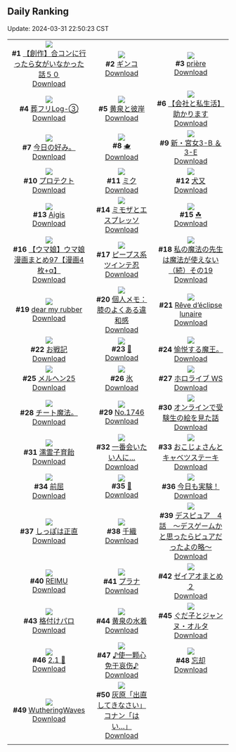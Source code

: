 ## Daily Ranking
Update: 2024-03-31 22:50:23 CST

|      |      |      |
| :----: | :----: | :----: |
| ![](https://i.pixiv.re/c/240x480/img-master/img/2024/03/29/09/54/59/117336901_p0_master1200.jpg)<br>**#1** [【創作】合コンに行ったら女がいなかった話５０](https://www.pixiv.net/artworks/117336901)<br>[Download](https://i.pixiv.re/img-original/img/2024/03/29/09/54/59/117336901_p0.png) | ![](https://i.pixiv.re/c/240x480/img-master/img/2024/03/29/00/09/55/117337434_p0_master1200.jpg)<br>**#2** [ギンコ](https://www.pixiv.net/artworks/117337434)<br>[Download](https://i.pixiv.re/img-original/img/2024/03/29/00/09/55/117337434_p0.jpg) | ![](https://i.pixiv.re/c/240x480/img-master/img/2024/03/30/05/22/40/117343632_p0_master1200.jpg)<br>**#3** [prière](https://www.pixiv.net/artworks/117343632)<br>[Download](https://i.pixiv.re/img-original/img/2024/03/30/05/22/40/117343632_p0.png) |
| ![](https://i.pixiv.re/c/240x480/img-master/img/2024/03/29/01/38/15/117339654_p0_master1200.jpg)<br>**#4** [葬フリLog-③](https://www.pixiv.net/artworks/117339654)<br>[Download](https://i.pixiv.re/img-original/img/2024/03/29/01/38/15/117339654_p0.jpg) | ![](https://i.pixiv.re/c/240x480/img-master/img/2024/03/30/00/00/29/117365386_p0_master1200.jpg)<br>**#5** [黄泉と彼岸](https://www.pixiv.net/artworks/117365386)<br>[Download](https://i.pixiv.re/img-original/img/2024/03/30/00/00/29/117365386_p0.jpg) | ![](https://i.pixiv.re/c/240x480/img-master/img/2024/03/29/12/00/04/117347578_p0_master1200.jpg)<br>**#6** [【会社と私生活】助かります](https://www.pixiv.net/artworks/117347578)<br>[Download](https://i.pixiv.re/img-original/img/2024/03/29/12/00/04/117347578_p0.jpg) |
| ![](https://i.pixiv.re/c/240x480/img-master/img/2024/03/29/15/33/13/117351129_p0_master1200.jpg)<br>**#7** [今日の好み。](https://www.pixiv.net/artworks/117351129)<br>[Download](https://i.pixiv.re/img-original/img/2024/03/29/15/33/13/117351129_p0.jpg) | ![](https://i.pixiv.re/c/240x480/img-master/img/2024/03/29/20/00/07/117357277_p0_master1200.jpg)<br>**#8** [🫖](https://www.pixiv.net/artworks/117357277)<br>[Download](https://i.pixiv.re/img-original/img/2024/03/29/20/00/07/117357277_p0.jpg) | ![](https://i.pixiv.re/c/240x480/img-master/img/2024/03/29/19/11/05/117355963_p0_master1200.jpg)<br>**#9** [新・宮女3-B ＆ 3-E](https://www.pixiv.net/artworks/117355963)<br>[Download](https://i.pixiv.re/img-original/img/2024/03/29/19/11/05/117355963_p0.jpg) |
| ![](https://i.pixiv.re/c/240x480/img-master/img/2024/03/29/15/03/53/117350665_p0_master1200.jpg)<br>**#10** [プロテクト](https://www.pixiv.net/artworks/117350665)<br>[Download](https://i.pixiv.re/img-original/img/2024/03/29/15/03/53/117350665_p0.jpg) | ![](https://i.pixiv.re/c/240x480/img-master/img/2024/03/30/00/00/30/117365387_p0_master1200.jpg)<br>**#11** [ミク](https://www.pixiv.net/artworks/117365387)<br>[Download](https://i.pixiv.re/img-original/img/2024/03/30/00/00/30/117365387_p0.png) | ![](https://i.pixiv.re/c/240x480/img-master/img/2024/03/29/00/01/08/117337024_p0_master1200.jpg)<br>**#12** [犬又](https://www.pixiv.net/artworks/117337024)<br>[Download](https://i.pixiv.re/img-original/img/2024/03/29/00/01/08/117337024_p0.png) |
| ![](https://i.pixiv.re/c/240x480/img-master/img/2024/03/29/19/57/29/117357189_p0_master1200.jpg)<br>**#13** [Aigis](https://www.pixiv.net/artworks/117357189)<br>[Download](https://i.pixiv.re/img-original/img/2024/03/29/19/57/29/117357189_p0.png) | ![](https://i.pixiv.re/c/240x480/img-master/img/2024/03/29/07/30/03/117343935_p0_master1200.jpg)<br>**#14** [ミモザとエスプレッソ](https://www.pixiv.net/artworks/117343935)<br>[Download](https://i.pixiv.re/img-original/img/2024/03/29/07/30/03/117343935_p0.jpg) | ![](https://i.pixiv.re/c/240x480/img-master/img/2024/03/30/00/55/30/117367459_p0_master1200.jpg)<br>**#15** [☘](https://www.pixiv.net/artworks/117367459)<br>[Download](https://i.pixiv.re/img-original/img/2024/03/30/00/55/30/117367459_p0.png) |
| ![](https://i.pixiv.re/c/240x480/img-master/img/2024/03/29/00/01/56/117337103_p0_master1200.jpg)<br>**#16** [【ウマ娘】ウマ娘漫画まとめ97【漫画4枚+α】](https://www.pixiv.net/artworks/117337103)<br>[Download](https://i.pixiv.re/img-original/img/2024/03/29/00/01/56/117337103_p0.jpg) | ![](https://i.pixiv.re/c/240x480/img-master/img/2024/03/30/00/00/33/117365403_p0_master1200.jpg)<br>**#17** [ピープス系ツインテ忍](https://www.pixiv.net/artworks/117365403)<br>[Download](https://i.pixiv.re/img-original/img/2024/03/30/00/00/33/117365403_p0.jpg) | ![](https://i.pixiv.re/c/240x480/img-master/img/2024/03/29/00/02/12/117337132_p0_master1200.jpg)<br>**#18** [私の魔法の先生は魔法が使えない（続）その19](https://www.pixiv.net/artworks/117337132)<br>[Download](https://i.pixiv.re/img-original/img/2024/03/29/00/02/12/117337132_p0.jpg) |
| ![](https://i.pixiv.re/c/240x480/img-master/img/2024/03/29/00/00/56/117337001_p0_master1200.jpg)<br>**#19** [dear my rubber](https://www.pixiv.net/artworks/117337001)<br>[Download](https://i.pixiv.re/img-original/img/2024/03/29/00/00/56/117337001_p0.jpg) | ![](https://i.pixiv.re/c/240x480/img-master/img/2024/03/30/06/00/09/117372336_p0_master1200.jpg)<br>**#20** [個人メモ：膝のよくある違和感](https://www.pixiv.net/artworks/117372336)<br>[Download](https://i.pixiv.re/img-original/img/2024/03/30/06/00/09/117372336_p0.jpg) | ![](https://i.pixiv.re/c/240x480/img-master/img/2024/03/29/14/08/45/117349784_p0_master1200.jpg)<br>**#21** [Rêve d’éclipse lunaire](https://www.pixiv.net/artworks/117349784)<br>[Download](https://i.pixiv.re/img-original/img/2024/03/29/14/08/45/117349784_p0.jpg) |
| ![](https://i.pixiv.re/c/240x480/img-master/img/2024/03/30/20/51/17/117390493_p0_master1200.jpg)<br>**#22** [お戦記](https://www.pixiv.net/artworks/117390493)<br>[Download](https://i.pixiv.re/img-original/img/2024/03/30/20/51/17/117390493_p0.png) | ![](https://i.pixiv.re/c/240x480/img-master/img/2024/03/29/17/32/53/117353451_p0_master1200.jpg)<br>**#23** [🫧](https://www.pixiv.net/artworks/117353451)<br>[Download](https://i.pixiv.re/img-original/img/2024/03/29/17/32/53/117353451_p0.png) | ![](https://i.pixiv.re/c/240x480/img-master/img/2024/03/29/23/02/25/117363407_p0_master1200.jpg)<br>**#24** [愉悦する魔王。](https://www.pixiv.net/artworks/117363407)<br>[Download](https://i.pixiv.re/img-original/img/2024/03/29/23/02/25/117363407_p0.jpg) |
| ![](https://i.pixiv.re/c/240x480/img-master/img/2024/03/30/00/15/43/117366226_p0_master1200.jpg)<br>**#25** [メルヘン25](https://www.pixiv.net/artworks/117366226)<br>[Download](https://i.pixiv.re/img-original/img/2024/03/30/00/15/43/117366226_p0.jpg) | ![](https://i.pixiv.re/c/240x480/img-master/img/2024/03/29/20/30/04/117358237_p0_master1200.jpg)<br>**#26** [氷](https://www.pixiv.net/artworks/117358237)<br>[Download](https://i.pixiv.re/img-original/img/2024/03/29/20/30/04/117358237_p0.png) | ![](https://i.pixiv.re/c/240x480/img-master/img/2024/03/29/18/37/33/117354961_p0_master1200.jpg)<br>**#27** [ホロライブ WS](https://www.pixiv.net/artworks/117354961)<br>[Download](https://i.pixiv.re/img-original/img/2024/03/29/18/37/33/117354961_p0.jpg) |
| ![](https://i.pixiv.re/c/240x480/img-master/img/2024/03/29/08/43/43/117344866_p0_master1200.jpg)<br>**#28** [チート魔法。](https://www.pixiv.net/artworks/117344866)<br>[Download](https://i.pixiv.re/img-original/img/2024/03/29/08/43/43/117344866_p0.jpg) | ![](https://i.pixiv.re/c/240x480/img-master/img/2024/03/30/00/00/23/117365355_p0_master1200.jpg)<br>**#29** [No.1746](https://www.pixiv.net/artworks/117365355)<br>[Download](https://i.pixiv.re/img-original/img/2024/03/30/00/00/23/117365355_p0.png) | ![](https://i.pixiv.re/c/240x480/img-master/img/2024/03/30/18/14/16/117385862_p0_master1200.jpg)<br>**#30** [オンラインで受験生の絵を見た話](https://www.pixiv.net/artworks/117385862)<br>[Download](https://i.pixiv.re/img-original/img/2024/03/30/18/14/16/117385862_p0.png) |
| ![](https://i.pixiv.re/c/240x480/img-master/img/2024/03/29/07/07/15/117343667_p0_master1200.jpg)<br>**#31** [濡霊子育飴](https://www.pixiv.net/artworks/117343667)<br>[Download](https://i.pixiv.re/img-original/img/2024/03/29/07/07/15/117343667_p0.jpg) | ![](https://i.pixiv.re/c/240x480/img-master/img/2024/03/30/20/24/28/117389688_p0_master1200.jpg)<br>**#32** [一番会いたい人に…](https://www.pixiv.net/artworks/117389688)<br>[Download](https://i.pixiv.re/img-original/img/2024/03/30/20/24/28/117389688_p0.jpg) | ![](https://i.pixiv.re/c/240x480/img-master/img/2024/03/30/01/47/05/117368812_p0_master1200.jpg)<br>**#33** [おこじょさんとキャベツステーキ](https://www.pixiv.net/artworks/117368812)<br>[Download](https://i.pixiv.re/img-original/img/2024/03/30/01/47/05/117368812_p0.jpg) |
| ![](https://i.pixiv.re/c/240x480/img-master/img/2024/03/29/00/15/21/117337622_p0_master1200.jpg)<br>**#34** [前屈](https://www.pixiv.net/artworks/117337622)<br>[Download](https://i.pixiv.re/img-original/img/2024/03/29/00/15/21/117337622_p0.jpg) | ![](https://i.pixiv.re/c/240x480/img-master/img/2024/03/30/10/08/11/117375978_p0_master1200.jpg)<br>**#35** [💜](https://www.pixiv.net/artworks/117375978)<br>[Download](https://i.pixiv.re/img-original/img/2024/03/30/10/08/11/117375978_p0.jpg) | ![](https://i.pixiv.re/c/240x480/img-master/img/2024/03/29/19/58/59/117357231_p0_master1200.jpg)<br>**#36** [今日も実験！](https://www.pixiv.net/artworks/117357231)<br>[Download](https://i.pixiv.re/img-original/img/2024/03/29/19/58/59/117357231_p0.png) |
| ![](https://i.pixiv.re/c/240x480/img-master/img/2024/03/30/21/33/13/117391962_p0_master1200.jpg)<br>**#37** [しっぽは正直](https://www.pixiv.net/artworks/117391962)<br>[Download](https://i.pixiv.re/img-original/img/2024/03/30/21/33/13/117391962_p0.jpg) | ![](https://i.pixiv.re/c/240x480/img-master/img/2024/03/29/00/00/32/117336914_p0_master1200.jpg)<br>**#38** [千織](https://www.pixiv.net/artworks/117336914)<br>[Download](https://i.pixiv.re/img-original/img/2024/03/29/00/00/32/117336914_p0.jpg) | ![](https://i.pixiv.re/c/240x480/img-master/img/2024/03/30/18/30/21/117386289_p0_master1200.jpg)<br>**#39** [デスピュア　4話　〜デスゲームかと思ったらピュアだったよの略〜](https://www.pixiv.net/artworks/117386289)<br>[Download](https://i.pixiv.re/img-original/img/2024/03/30/18/30/21/117386289_p0.jpg) |
| ![](https://i.pixiv.re/c/240x480/img-master/img/2024/03/30/02/15/13/117369405_p0_master1200.jpg)<br>**#40** [REIMU](https://www.pixiv.net/artworks/117369405)<br>[Download](https://i.pixiv.re/img-original/img/2024/03/30/02/15/13/117369405_p0.jpg) | ![](https://i.pixiv.re/c/240x480/img-master/img/2024/03/30/00/00/40/117365440_p0_master1200.jpg)<br>**#41** [プラナ](https://www.pixiv.net/artworks/117365440)<br>[Download](https://i.pixiv.re/img-original/img/2024/03/30/00/00/40/117365440_p0.jpg) | ![](https://i.pixiv.re/c/240x480/img-master/img/2024/03/29/19/36/54/117356629_p0_master1200.jpg)<br>**#42** [ゼイアオまとめ２](https://www.pixiv.net/artworks/117356629)<br>[Download](https://i.pixiv.re/img-original/img/2024/03/29/19/36/54/117356629_p0.png) |
| ![](https://i.pixiv.re/c/240x480/img-master/img/2024/03/29/15/14/09/117350816_p0_master1200.jpg)<br>**#43** [格付けパロ](https://www.pixiv.net/artworks/117350816)<br>[Download](https://i.pixiv.re/img-original/img/2024/03/29/15/14/09/117350816_p0.jpg) | ![](https://i.pixiv.re/c/240x480/img-master/img/2024/03/31/23/31/05/117387328_p0_master1200.jpg)<br>**#44** [黄泉の水着](https://www.pixiv.net/artworks/117387328)<br>[Download](https://i.pixiv.re/img-original/img/2024/03/31/23/31/05/117387328_p0.jpg) | ![](https://i.pixiv.re/c/240x480/img-master/img/2024/03/29/21/16/21/117359785_p0_master1200.jpg)<br>**#45** [ぐだ子とジャンヌ・オルタ](https://www.pixiv.net/artworks/117359785)<br>[Download](https://i.pixiv.re/img-original/img/2024/03/29/21/16/21/117359785_p0.jpg) |
| ![](https://i.pixiv.re/c/240x480/img-master/img/2024/03/30/01/00/14/117367627_p0_master1200.jpg)<br>**#46** [2.1 🥲](https://www.pixiv.net/artworks/117367627)<br>[Download](https://i.pixiv.re/img-original/img/2024/03/30/01/00/14/117367627_p0.jpg) | ![](https://i.pixiv.re/c/240x480/img-master/img/2024/03/30/00/13/08/117366126_p0_master1200.jpg)<br>**#47** [♪使一颗心免于哀伤♪](https://www.pixiv.net/artworks/117366126)<br>[Download](https://i.pixiv.re/img-original/img/2024/03/30/00/13/08/117366126_p0.jpg) | ![](https://i.pixiv.re/c/240x480/img-master/img/2024/03/31/05/24/56/117381087_p0_master1200.jpg)<br>**#48** [忘却](https://www.pixiv.net/artworks/117381087)<br>[Download](https://i.pixiv.re/img-original/img/2024/03/31/05/24/56/117381087_p0.jpg) |
| ![](https://i.pixiv.re/c/240x480/img-master/img/2024/03/30/14/42/31/117381204_p0_master1200.jpg)<br>**#49** [WutheringWaves](https://www.pixiv.net/artworks/117381204)<br>[Download](https://i.pixiv.re/img-original/img/2024/03/30/14/42/31/117381204_p0.png) | ![](https://i.pixiv.re/c/240x480/img-master/img/2024/03/29/12/00/19/117347628_p0_master1200.jpg)<br>**#50** [灰原「出直してきなさい」コナン「はい…」](https://www.pixiv.net/artworks/117347628)<br>[Download](https://i.pixiv.re/img-original/img/2024/03/29/12/00/19/117347628_p0.jpg) |
|      |
